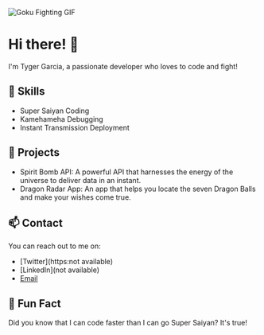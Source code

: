 ![Goku Fighting GIF](https://tenor.com/bEji2.gif)

# Hi there! 👋

I'm Tyger Garcia, a passionate developer who loves to code and fight!

## 💪 Skills

- Super Saiyan Coding
- Kamehameha Debugging
- Instant Transmission Deployment

## 🌟 Projects

- Spirit Bomb API: A powerful API that harnesses the energy of the universe to deliver data in an instant.
- Dragon Radar App: An app that helps you locate the seven Dragon Balls and make your wishes come true.

## 📫 Contact

You can reach out to me on:

- [Twitter](https:not available)
- [LinkedIn](not available)
- [Email](mailto:Austinkitchen28@hotmail.com)

## 🚀 Fun Fact

Did you know that I can code faster than I can go Super Saiyan? It's true!



